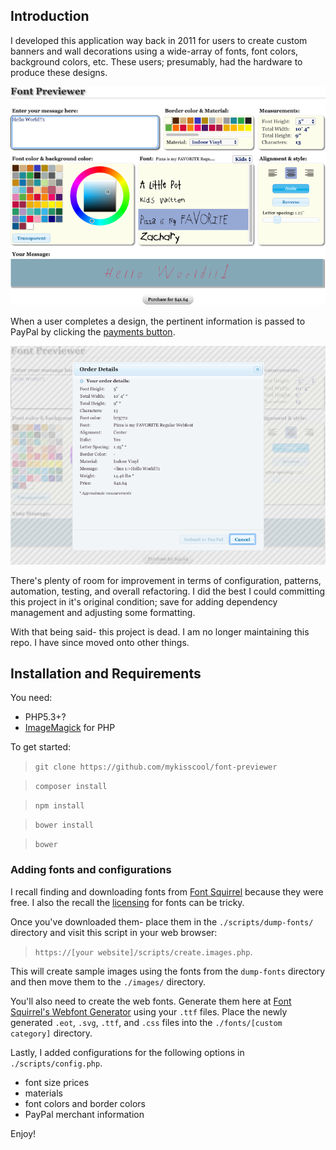 ## Introduction

I developed this application way back in 2011 for users to create custom banners and wall decorations using a wide-array of fonts, font colors, background colors, etc. These users; presumably, had the hardware to produce these designs.

![User interface](/images/screen-1.png?raw=true "Screenshot")

When a user completes a design, the pertinent information is passed to PayPal by clicking the [payments button](https://developer.paypal.com/docs/classic/paypal-payments-standard/integration-guide/formbasics/).

![Submit to PayPal](/images/screen-2.png?raw=true "Screenshot")

There's plenty of room for improvement in terms of configuration, patterns, automation, testing, and overall refactoring.  I did the best I could committing this project in it's original condition; save for adding dependency management and adjusting some formatting.

With that being said- this project is dead.  I am no longer maintaining this repo.  I have since moved onto other things.

## Installation and Requirements

You need:

+ PHP5.3+?
+ [ImageMagick](https://www.imagemagick.org/script/index.php) for PHP

To get started:

> `git clone https://github.com/mykisscool/font-previewer`

> `composer install`

> `npm install`

> `bower install`

> `bower`

### Adding fonts and configurations

I recall finding and downloading fonts from [Font Squirrel](https://www.fontsquirrel.com/) because they were free.  I also the recall the [licensing](https://www.fontsquirrel.com/faq#number_one_question) for fonts can be tricky.

Once you've downloaded them- place them in the ```./scripts/dump-fonts/``` directory and visit this script in your web browser:
> `https://[your website]/scripts/create.images.php`.

This will create sample images using the fonts from the ```dump-fonts``` directory and then move them to the `./images/` directory.

You'll also need to create the web fonts.  Generate them here at [Font Squirrel's Webfont Generator](https://www.fontsquirrel.com/tools/webfont-generator) using your `.ttf` files.  Place the newly generated `.eot`, `.svg`, `.ttf`, and `.css` files into the `./fonts/[custom category]` directory.

Lastly, I added configurations for the following options in ```./scripts/config.php```.

+ font size prices
+ materials
+ font colors and border colors
+ PayPal merchant information

Enjoy!
